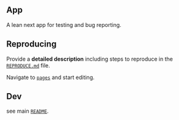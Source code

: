 ## App

A lean next app for testing and bug reporting.

## Reproducing

Provide a **detailed description** including steps to reproduce in the [`REPRODUCE.md`](./REPRODUCE.md) file.

Navigate to [`pages`](./pages/index.tsx) and start editing.

## Dev

see main [`README`](../../README.md).
